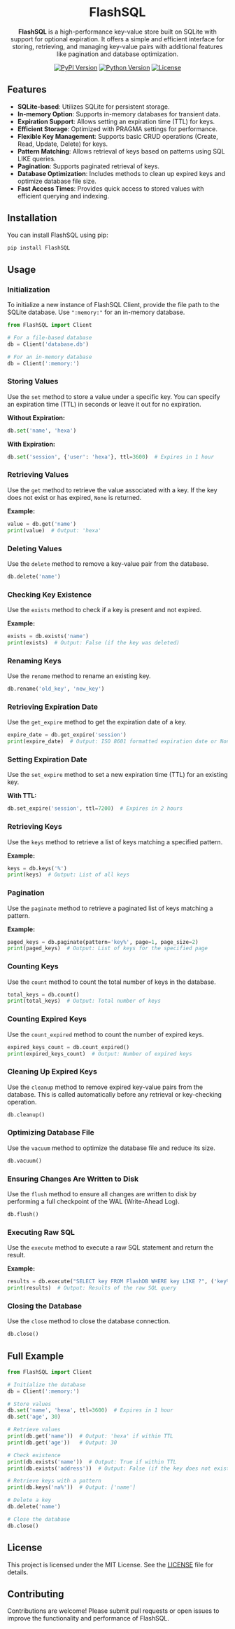 <div align="center">

# FlashSQL

**FlashSQL** is a high-performance key-value store built on SQLite with support for optional expiration. It offers a simple and efficient interface for storing, retrieving, and managing key-value pairs with additional features like pagination and database optimization.

[![PyPI Version](https://img.shields.io/pypi/v/flashsql?label=PyPI)](https://pypi.org/project/flashsql/)
[![Python Version](https://img.shields.io/pypi/pyversions/flashsql?label=Python)](https://pypi.org/project/flashsql/)
[![License](https://img.shields.io/pypi/l/flashsql?label=License)](https://opensource.org/licenses/MIT)

</div>

## Features

- **SQLite-based**: Utilizes SQLite for persistent storage.
- **In-memory Option**: Supports in-memory databases for transient data.
- **Expiration Support**: Allows setting an expiration time (TTL) for keys.
- **Efficient Storage**: Optimized with PRAGMA settings for performance.
- **Flexible Key Management**: Supports basic CRUD operations (Create, Read, Update, Delete) for keys.
- **Pattern Matching**: Allows retrieval of keys based on patterns using SQL LIKE queries.
- **Pagination**: Supports paginated retrieval of keys.
- **Database Optimization**: Includes methods to clean up expired keys and optimize database file size.
- **Fast Access Times**: Provides quick access to stored values with efficient querying and indexing.

## Installation

You can install FlashSQL using pip:

```bash
pip install FlashSQL
```

## Usage

### Initialization

To initialize a new instance of FlashSQL Client, provide the file path to the SQLite database. Use `":memory:"` for an in-memory database.

```python
from FlashSQL import Client

# For a file-based database
db = Client('database.db')

# For an in-memory database
db = Client(':memory:')
```

### Storing Values

Use the `set` method to store a value under a specific key. You can specify an expiration time (TTL) in seconds or leave it out for no expiration.

**Without Expiration:**

```python
db.set('name', 'hexa')
```

**With Expiration:**

```python
db.set('session', {'user': 'hexa'}, ttl=3600)  # Expires in 1 hour
```

### Retrieving Values

Use the `get` method to retrieve the value associated with a key. If the key does not exist or has expired, `None` is returned.

**Example:**

```python
value = db.get('name')
print(value)  # Output: 'hexa'
```

### Deleting Values

Use the `delete` method to remove a key-value pair from the database.

```python
db.delete('name')
```

### Checking Key Existence

Use the `exists` method to check if a key is present and not expired.

**Example:**

```python
exists = db.exists('name')
print(exists)  # Output: False (if the key was deleted)
```

### Renaming Keys

Use the `rename` method to rename an existing key.

```python
db.rename('old_key', 'new_key')
```

### Retrieving Expiration Date

Use the `get_expire` method to get the expiration date of a key.

```python
expire_date = db.get_expire('session')
print(expire_date)  # Output: ISO 8601 formatted expiration date or None
```

### Setting Expiration Date

Use the `set_expire` method to set a new expiration time (TTL) for an existing key.

**With TTL:**

```python
db.set_expire('session', ttl=7200)  # Expires in 2 hours
```

### Retrieving Keys

Use the `keys` method to retrieve a list of keys matching a specified pattern.

**Example:**

```python
keys = db.keys('%')
print(keys)  # Output: List of all keys
```

### Pagination

Use the `paginate` method to retrieve a paginated list of keys matching a pattern.

**Example:**

```python
paged_keys = db.paginate(pattern='key%', page=1, page_size=2)
print(paged_keys)  # Output: List of keys for the specified page
```

### Counting Keys

Use the `count` method to count the total number of keys in the database.

```python
total_keys = db.count()
print(total_keys)  # Output: Total number of keys
```

### Counting Expired Keys

Use the `count_expired` method to count the number of expired keys.

```python
expired_keys_count = db.count_expired()
print(expired_keys_count)  # Output: Number of expired keys
```

### Cleaning Up Expired Keys

Use the `cleanup` method to remove expired key-value pairs from the database. This is called automatically before any retrieval or key-checking operation.

```python
db.cleanup()
```

### Optimizing Database File

Use the `vacuum` method to optimize the database file and reduce its size.

```python
db.vacuum()
```

### Ensuring Changes Are Written to Disk

Use the `flush` method to ensure all changes are written to disk by performing a full checkpoint of the WAL (Write-Ahead Log).

```python
db.flush()
```

### Executing Raw SQL

Use the `execute` method to execute a raw SQL statement and return the result.

**Example:**

```python
results = db.execute("SELECT key FROM FlashDB WHERE key LIKE ?", ('key%',))
print(results)  # Output: Results of the raw SQL query
```

### Closing the Database

Use the `close` method to close the database connection.

```python
db.close()
```

## Full Example

```python
from FlashSQL import Client

# Initialize the database
db = Client(':memory:')

# Store values
db.set('name', 'hexa', ttl=3600)  # Expires in 1 hour
db.set('age', 30)

# Retrieve values
print(db.get('name'))  # Output: 'hexa' if within TTL
print(db.get('age'))   # Output: 30

# Check existence
print(db.exists('name'))  # Output: True if within TTL
print(db.exists('address'))  # Output: False (if the key does not exist)

# Retrieve keys with a pattern
print(db.keys('na%'))  # Output: ['name']

# Delete a key
db.delete('name')

# Close the database
db.close()
```

## License

This project is licensed under the MIT License. See the [LICENSE](LICENSE) file for details.

## Contributing

Contributions are welcome! Please submit pull requests or open issues to improve the functionality and performance of FlashSQL.
